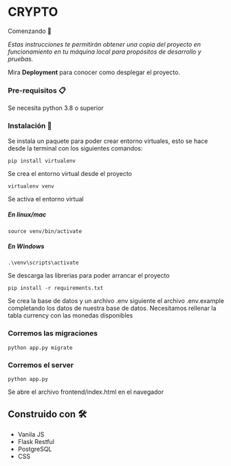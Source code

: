 # CRYPTO

Comenzando 🚀

_Estas instrucciones te permitirán obtener una copia del proyecto en funcionamiento en tu máquina local para propósitos de desarrollo y pruebas._

Mira **Deployment** para conocer como desplegar el proyecto.


### Pre-requisitos 📋


Se necesita python 3.8 o superior

### Instalación 🔧

Se instala un paquete para poder crear entorno virtuales, esto se hace desde la terminal con los siguientes comandos:

```
pip install virtualenv
```

Se crea el entorno virtual desde el proyecto
```
virtualenv venv
``` 
Se activa el entorno virtual
##### En linux/mac
```
source venv/bin/activate
```
##### En Windows
```
.\venv\scripts\activate
```

Se descarga las librerias para poder arrancar el proyecto
```
pip install -r requirements.txt
```  

Se crea la base de datos y un archivo .env siguiente el archivo .env.example completando los datos de nuestra base de datos. Necesitamos rellenar la tabla currency con las monedas disponibles  

### Corremos las migraciones
```
python app.py migrate
```

### Corremos el server
```
python app.py
```
Se abre el archivo frontend/index.html en el navegador


## Construido con 🛠️

* Vanila JS
* Flask Restful
* PostgreSQL
* CSS
